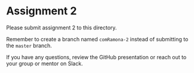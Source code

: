 # Assignment 2

Please submit assignment 2 to this directory.

Remember to create a branch named `comRamona-2` 
instead of submitting to the `master` branch.

If you have any questions, review the GitHub presentation or reach
out to your group or mentor on Slack.
